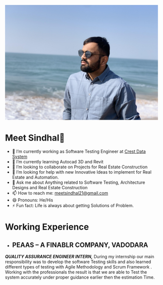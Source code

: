 <img src="https://github.com/meet021/meet021/blob/main/image/meet.jpg" />

<h1>Meet Sindhal👋</h1>


- 🔭 I’m currently working as Software Testing Engineer at [Crest Data System](https://www.crestdatasys.com/)
- 🌱 I’m currently learning Autocad 3D and Revit 
- 👯 I’m looking to collaborate on Projects for Real Estate Construction
- 🤔 I’m looking for help with new Innovative Ideas to implement for Real Estate and Automation. 
- 💬 Ask me about Anything related to Software Testing, Architecture Designs and Real Estate Construction
- 📫 How to reach me: [meetsindhal21@gmail.com](mailto:meetsindhal21@gmail.com)
- 😄 Pronouns: He/His
- ⚡ Fun fact: Life is always about getting Solutions of Problem.

<h1>Working Experience</h1>

- <h2>PEAAS – A FINABLR COMPANY, VADODARA</h2>
<p><b><i>QUALITY ASSURANCE ENGINEER INTERN,</i></b> During my internship our main responsibility was to develop the software Testing skills and also learned different types of testing with Agile Methodology and Scrum Framework . Working with the professionals the result is that we are able to Test the system accurately under proper guidance earlier then the estimation Time.</p>
